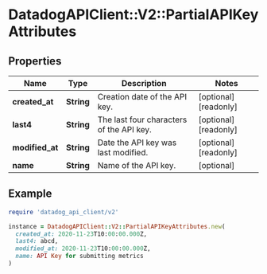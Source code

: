 # DatadogAPIClient::V2::PartialAPIKeyAttributes

## Properties

| Name | Type | Description | Notes |
| ---- | ---- | ----------- | ----- |
| **created_at** | **String** | Creation date of the API key. | [optional][readonly] |
| **last4** | **String** | The last four characters of the API key. | [optional][readonly] |
| **modified_at** | **String** | Date the API key was last modified. | [optional][readonly] |
| **name** | **String** | Name of the API key. | [optional] |

## Example

```ruby
require 'datadog_api_client/v2'

instance = DatadogAPIClient::V2::PartialAPIKeyAttributes.new(
  created_at: 2020-11-23T10:00:00.000Z,
  last4: abcd,
  modified_at: 2020-11-23T10:00:00.000Z,
  name: API Key for submitting metrics
)
```

